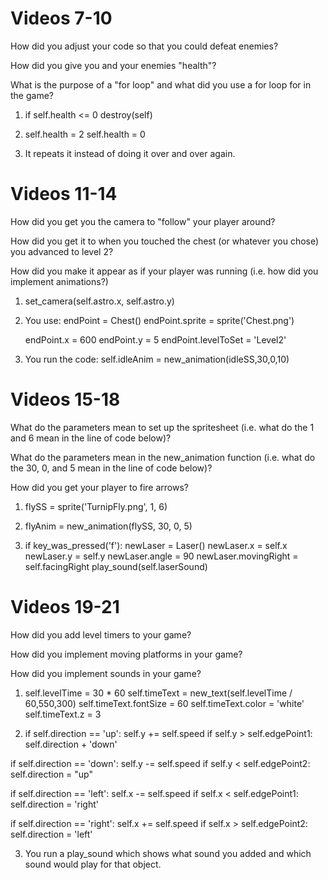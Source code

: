  # Videos 7-10
 How did you adjust your code so that you could defeat enemies?

How did you give you and your enemies "health"?

What is the purpose of a "for loop" and what did you use a for loop for in the game?

1. if self.health <= 0
    destroy(self)

2. self.health = 2
    self.health = 0

3. It repeats it instead of doing it over and over again.


# Videos 11-14

How did you get you the camera to "follow" your player around?

How did you get it to when you touched the chest (or whatever you chose) you advanced to level 2?

How did you make it appear as if your player was running (i.e. how did you implement animations?)

1.  set_camera(self.astro.x, self.astro.y)

2.  You use:  endPoint = Chest()
    endPoint.sprite = sprite('Chest.png')

    endPoint.x = 600
    endPoint.y = 5
    endPoint.levelToSet = 'Level2'
    
3. You run the code: self.idleAnim = new_animation(idleSS,30,0,10)

 # Videos 15-18

 What do the parameters mean to set up the spritesheet (i.e. what do the 1 and 6 mean in the line of code below)?


What do the parameters mean in the new_animation function (i.e. what do the 30, 0, and 5 mean in the line of code below)?


How did you get your player to fire arrows?

1. flySS = sprite('TurnipFly.png', 1, 6) 

2. flyAnim = new_animation(flySS, 30, 0, 5) 

3. if key_was_pressed('f'):
    newLaser = Laser() 
    newLaser.x = self.x
    newLaser.y = self.y
    newLaser.angle = 90
    newLaser.movingRight = self.facingRight
    play_sound(self.laserSound)

# Videos 19-21

How did you add level timers to your game?

How did you implement moving platforms in your game?

How did you implement sounds in your game?


1.  self.levelTime = 30 * 60
self.timeText = new_text(self.levelTime / 60,550,300)
self.timeText.fontSize = 60
self.timeText.color = 'white'
self.timeText.z = 3

2.  if self.direction == 'up':
    self.y += self.speed
    if self.y > self.edgePoint1:
        self.direction + 'down'

if self.direction == 'down':
    self.y -= self.speed
    if self.y < self.edgePoint2:
        self.direction = "up"

if self.direction == 'left':
    self.x -= self.speed
    if self.x < self.edgePoint1:
        self.direction = 'right'

if self.direction == 'right':
    self.x += self.speed
    if self.x > self.edgePoint2:
        self.direction = 'left'

3. You run a play_sound which shows what sound you added and which sound would play for that object.